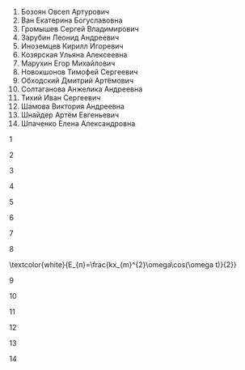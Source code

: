 1. Бозоян Овсеп Артурович
2. Ван Екатерина Богуславовна
3. Громышев Сергей Владимирович
4. Зарубин Леонид Андреевич
5. Иноземцев Кирилл Игоревич
6. Козярская Ульяна Алексеевна
7. Марухин Егор Михайлович
8. Новокшонов Тимофей Сергеевич
9. Обходский Дмитрий Артёмович
10. Солтаганова Анжелика Андреевна
11. Тихий Иван Сергеевич
12. Шамова Виктория Андреевна
13. Шнайдер Артём Евгеньевич
14. Шпаченко Елена Александровна

1



2



3




4



5



6




7


8

\textcolor{white}{E_{п}=\frac{kx_{m}^{2}\omega\cos(\omega t)}{2}}

9



10




11




12



13



14


